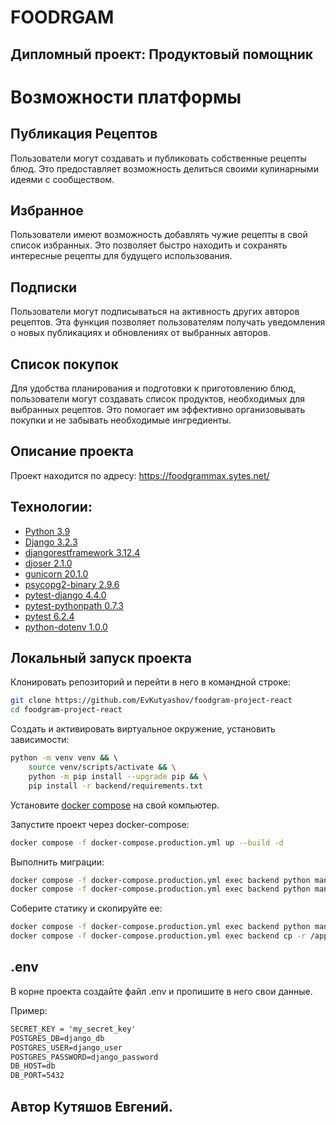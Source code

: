 # FOODRGAM
## Дипломный проект: Продуктовый помощник

# Возможности платформы

## Публикация Рецептов
Пользователи могут создавать и публиковать собственные рецепты блюд. Это предоставляет возможность делиться своими кулинарными идеями с сообществом.

## Избранное
Пользователи имеют возможность добавлять чужие рецепты в свой список избранных. Это позволяет быстро находить и сохранять интересные рецепты для будущего использования.

## Подписки
Пользователи могут подписываться на активность других авторов рецептов. Эта функция позволяет пользователям получать уведомления о новых публикациях и обновлениях от выбранных авторов.

## Список покупок
Для удобства планирования и подготовки к приготовлению блюд, пользователи могут создавать список продуктов, необходимых для выбранных рецептов. Это помогает им эффективно организовывать покупки и не забывать необходимые ингредиенты.



## **Описание проекта**

Проект находится по адресу: https://foodgrammax.sytes.net/

## **Технологии:**

* [Python 3.9](https://www.python.org/downloads/)
* [Django 3.2.3](https://www.djangoproject.com/download/)
* [djangorestframework 3.12.4](https://pypi.org/project/djangorestframework/#files)
* [djoser 2.1.0](https://pypi.org/project/djoser/#files)
* [gunicorn 20.1.0](https://pypi.org/project/gunicorn/20.1.0/)
* [psycopg2-binary 2.9.6](https://pypi.org/project/psycopg2-binary/#files)
* [pytest-django 4.4.0](https://pypi.org/project/pytest-django/)
* [pytest-pythonpath 0.7.3](https://pypi.org/project/pytest-pythonpath/)
* [pytest 6.2.4](https://pypi.org/project/pytest/)
* [python-dotenv 1.0.0](https://pypi.org/project/python-dotenv/)

## Локальный запуск проекта

Клонировать репозиторий и перейти в него в командной строке:

```bash
git clone https://github.com/EvKutyashov/foodgram-project-react
cd foodgram-project-react
```

Cоздать и активировать виртуальное окружение, установить зависимости:

```bash
python -m venv venv && \ 
    source venv/scripts/activate && \
    python -m pip install --upgrade pip && \
    pip install -r backend/requirements.txt
```

Установите [docker compose](https://www.docker.com/) на свой компьютер.

Запустите проект через docker-compose:

```bash
docker compose -f docker-compose.production.yml up --build -d
```

Выполнить миграции:

```bash
docker compose -f docker-compose.production.yml exec backend python manage.py makemigrations
docker compose -f docker-compose.production.yml exec backend python manage.py migrate
```

Соберите статику и скопируйте ее:

```bash
docker compose -f docker-compose.production.yml exec backend python manage.py collectstatic  && \
docker compose -f docker-compose.production.yml exec backend cp -r /app/static_backend/. /backend_static/
```

## .env

В корне проекта создайте файл .env и пропишите в него свои данные.

Пример:

```apache
SECRET_KEY = 'my_secret_key'
POSTGRES_DB=django_db
POSTGRES_USER=django_user
POSTGRES_PASSWORD=django_password
DB_HOST=db
DB_PORT=5432
```
## Автор Кутяшов Евгений.